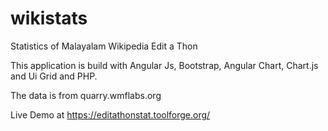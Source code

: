 # wikistats
Statistics of Malayalam Wikipedia Edit a Thon

This application is build with Angular Js, Bootstrap, Angular Chart, Chart.js and Ui Grid and PHP.

The data is from quarry.wmflabs.org

Live Demo at https://editathonstat.toolforge.org/


